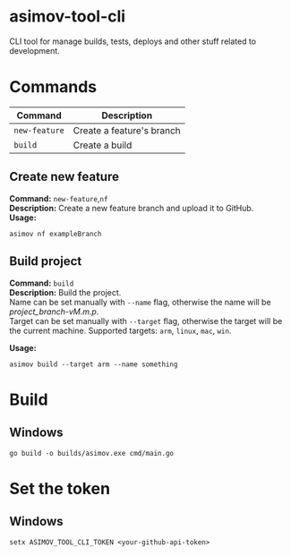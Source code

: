 # asimov-tool-cli
CLI tool for manage builds, tests, deploys and other stuff related to development.

# Commands
| Command     | Description                |
|-------------|----------------------------|
| `new-feature` | Create a feature's branch |
| `build`       | Create a build |

## Create new feature
**Command:** `new-feature`,`nf`  
**Description:** Create a new feature branch and upload it to GitHub.  
**Usage:**
```
asimov nf exampleBranch
```
## Build project
**Command:** `build`  
**Description:** Build the project.   
Name can be set manually with `--name` flag, otherwise the name will be _project_branch-vM.m.p_.  
Target can be set manually with `--target` flag, otherwise the target will be the current machine. Supported targets: `arm`, `linux`, `mac`, `win`.

**Usage:** 
```
asimov build --target arm --name something
```
# Build
## Windows
```
go build -o builds/asimov.exe cmd/main.go
```

# Set the token
## Windows
```
setx ASIMOV_TOOL_CLI_TOKEN <your-github-api-token>
```